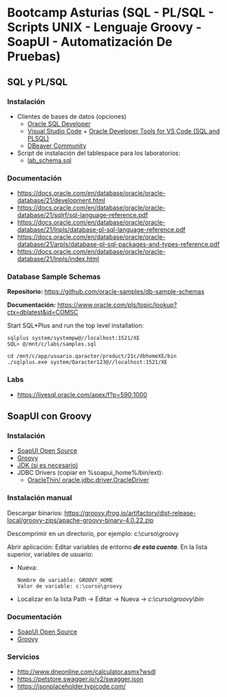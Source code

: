 # Bootcamp Asturias (SQL - PL/SQL - Scripts UNIX - Lenguaje Groovy - SoapUI - Automatización De Pruebas)

## SQL y PL/SQL

### Instalación

- Clientes de bases de datos (opciones)
  - [Oracle SQL Developer](https://www.oracle.com/database/sqldeveloper/technologies/download/)
  - [Visual Studio Code](https://code.visualstudio.com/download) + [Oracle Developer Tools for VS Code (SQL and PLSQL)](https://marketplace.visualstudio.com/items?itemName=Oracle.oracledevtools)
  - [DBeaver Community](https://dbeaver.io/download/)
- Script de instalación del tablespace para los laboratorios:
  - [lab_schema.sql](./lab_schema.sql)

### Documentación

- https://docs.oracle.com/en/database/oracle/oracle-database/21/development.html
- https://docs.oracle.com/en/database/oracle/oracle-database/21/sqlrf/sql-language-reference.pdf
- https://docs.oracle.com/en/database/oracle/oracle-database/21/lnpls/database-pl-sql-language-reference.pdf
- https://docs.oracle.com/en/database/oracle/oracle-database/21/arpls/database-pl-sql-packages-and-types-reference.pdf
- https://docs.oracle.com/en/database/oracle/oracle-database/21/lnpls/index.html

### Database Sample Schemas

**Repositorio:** https://github.com/oracle-samples/db-sample-schemas

**Documentación:** https://www.oracle.com/pls/topic/lookup?ctx=dblatest&id=COMSC

Start SQL*Plus and run the top level installation:

    sqlplus system/systempw@//localhost:1521/XE
    SQL> @/mnt/c/labs/samples.sql
    
    cd /mnt/c/app/usuario.qaracter/product/21c/dbhomeXE/bin
    ./sqlplus.exe system/Qaracter123@//localhost:1521/XE

### Labs

- https://livesql.oracle.com/apex/f?p=590:1000

## SoapUI con Groovy

### Instalación

- [SoapUI Open Source](https://www.soapui.org/downloads/soapui/)
- [Groovy](https://groovy.apache.org/download.html)
- [JDK (si es necesario)](https://www.oracle.com/es/java/technologies/downloads/)
- JDBC Drivers (copiar en %soapui_home%/bin/ext):
  - [OracleThin/
oracle.jdbc.driver.OracleDriver](https://repo1.maven.org/maven2/com/oracle/database/jdbc/ojdbc11/23.4.0.24.05/ojdbc11-23.4.0.24.05.jar)

### Instalación manual

Descargar binarios: <https://groovy.jfrog.io/artifactory/dist-release-local/groovy-zips/apache-groovy-binary-4.0.22.zip>

Descomprimir en un directorio, por ejemplo: c:\curso\groovy

Abrir aplicación: Editar variables de entorno ***de esta cuenta***. En la lista superior, variables de usuario:

- Nueva:

      Nombre de variable: GROOVY_HOME
      Valor de variable: c:\curso\groovy

- Localizar en la lista Path -> Editar -> Nueva -> *c:\curso\groovy\bin*

### Documentación

- [SoapUI Open Source](https://www.soapui.org/docs/soapui-projects/)
- [Groovy](https://www.groovy-lang.org/documentation.html)

### Servicios

- <http://www.dneonline.com/calculator.asmx?wsdl>
- <https://petstore.swagger.io/v2/swagger.json>
- <https://jsonplaceholder.typicode.com/>
